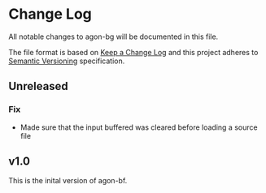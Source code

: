# Change Log

All notable changes to agon-bg will be documented in this file.

The file format is based on [Keep a Change Log](https://keepachangelog.com/en/1.0.0/) and this project adheres to [Semantic Versioning](https://semver.org/spec/v2.0.0.html) specification.

## Unreleased

### Fix

- Made sure that the input buffered was cleared before loading a source file

## v1.0

This is the inital version of agon-bf.
